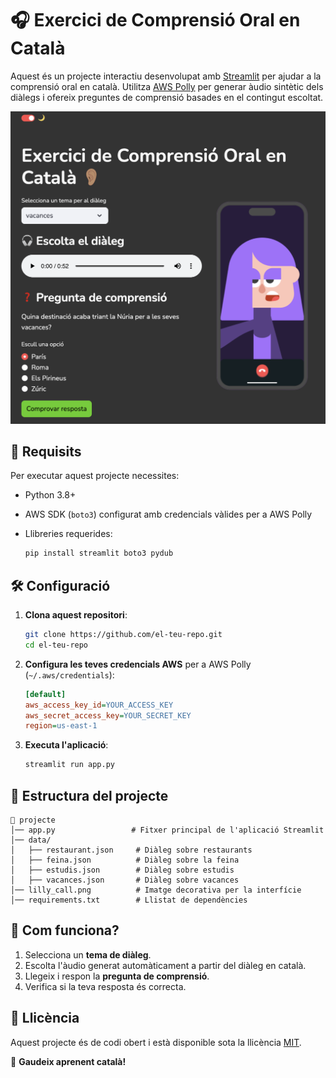 # 🎧 Exercici de Comprensió Oral en Català

Aquest és un projecte interactiu desenvolupat amb [Streamlit](https://streamlit.io/) per ajudar a la comprensió oral en català. Utilitza [AWS Polly](https://aws.amazon.com/polly/) per generar àudio sintètic dels diàlegs i ofereix preguntes de comprensió basades en el contingut escoltat.

![User Interface Preview](ui.png)

## 📌 Requisits

Per executar aquest projecte necessites:

- Python 3.8+  
- AWS SDK (`boto3`) configurat amb credencials vàlides per a AWS Polly  
- Llibreries requerides:

  ```bash
  pip install streamlit boto3 pydub
  ```

## 🛠️ Configuració

1. **Clona aquest repositori**:

   ```bash
   git clone https://github.com/el-teu-repo.git
   cd el-teu-repo
   ```

2. **Configura les teves credencials AWS** per a AWS Polly (`~/.aws/credentials`):

   ```ini
   [default]
   aws_access_key_id=YOUR_ACCESS_KEY
   aws_secret_access_key=YOUR_SECRET_KEY
   region=us-east-1
   ```

3. **Executa l'aplicació**:

   ```bash
   streamlit run app.py
   ```

## 📂 Estructura del projecte

```
📁 projecte
│── app.py                 # Fitxer principal de l'aplicació Streamlit
│── data/
│   ├── restaurant.json     # Diàleg sobre restaurants
│   ├── feina.json          # Diàleg sobre la feina
│   ├── estudis.json        # Diàleg sobre estudis
│   ├── vacances.json       # Diàleg sobre vacances
│── lilly_call.png          # Imatge decorativa per la interfície
│── requirements.txt        # Llistat de dependències
```

## 📢 Com funciona?

1. Selecciona un **tema de diàleg**.
2. Escolta l'àudio generat automàticament a partir del diàleg en català.
3. Llegeix i respon la **pregunta de comprensió**.
4. Verifica si la teva resposta és correcta.

## 📜 Llicència

Aquest projecte és de codi obert i està disponible sota la llicència [MIT](LICENSE).

🎉 **Gaudeix aprenent català!**